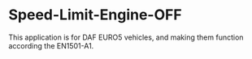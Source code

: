 # Speed-Limit-Engine-OFF
This application is for DAF EURO5 vehicles, and making them function according the EN1501-A1.
